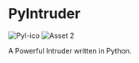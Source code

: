 # PyIntruder
![PyI-ico](https://user-images.githubusercontent.com/52795867/137945680-1af98f54-92d6-4f20-a11e-6eb9a8704b44.png)
![Asset 2](https://user-images.githubusercontent.com/52795867/141934444-230c8d6e-aee6-4471-883a-2165642e0bbf.png)


A Powerful Intruder written in Python.


